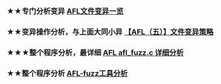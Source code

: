 ### ★★专门分析变异 [AFL文件变异一览](https://rk700.github.io/2018/01/04/afl-mutations/)
### ★★变异操作分析，与上面大同小异 [【AFL（五）】文件变异策略](https://www.cnblogs.com/wayne-tao/p/12019499.html)
### ★★★整个程序分析，最详细 [AFL afl_fuzz.c 详细分析](https://bbs.pediy.com/thread-254705.htm)
### ★★整个程序分析 [AFL-fuzz工具分析](https://blog.csdn.net/Chen_zju/article/details/80791268)
